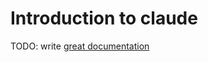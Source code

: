 # Introduction to claude

TODO: write [great documentation](http://jacobian.org/writing/great-documentation/what-to-write/)

